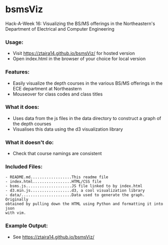 # bsmsViz
Hack-A-Week 16: Visualizing the BS/MS offerings in the Northeastern's
Department of Electrical and Computer Engineering

### Usage:
- Visit https://ztaira14.github.io/bsmsViz/ for hosted version
- Open index.html in the browser of your choice for local version

### Features:
- Easily visualize the depth courses in the various BS/MS offerings in the
ECE department at Northeastern 
- Mouseover for class codes and class titles

### What it does:
- Uses data from the js files in the data directory to construct a graph
of the depth courses
- Visualises this data using the d3 visualization library

### What it doesn't do:
- Check that course namings are consistent

### Included Files:
```
- README.md..................This readme file
- index.html.................HTML/CSS file
- bsms.js....................JS file linked to by index.html
- d3.min.js..................d3, a cool visualization library
- data/......................Data used to generate the graph. Originally
obtained by pulling down the HTML using Python and formatting it into json
with vim.
```

### Example Output:
- See https://ztaira14.github.io/bsmsViz/
